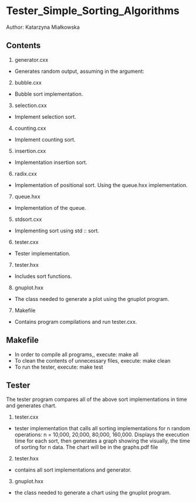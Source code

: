 # Tester_Simple_Sorting_Algorithms

Author: Katarzyna Miałkowska

## Contents ##

1) generator.cxx
- Generates random output, assuming in the argument: <data amount> <maximum range>

2) bubble.cxx
- Bubble sort implementation.

3) selection.cxx
- Implement selection sort.

4) counting.cxx
- Implement counting sort.

5) insertion.cxx
- Implementation insertion sort.

6) radix.cxx
- Implementation of positional sort. Using the queue.hxx implementation.

7) queue.hxx
- Implementation of the queue.

5) stdsort.cxx
- Implementing sort using std :: sort.

6) tester.cxx
- Tester implementation.

7) tester.hxx
- Includes sort functions.

8) gnuplot.hxx
- The class needed to generate a plot using the gnuplot program.

7) Makefile
- Contains program compilations and run tester.cxx.

## Makefile ##

- In order to compile all programs,, execute:
 make all
- To clean the contents of unnecessary files, execute:
make clean
- To run the tester, execute:
make test

## Tester ##

The tester program compares all of the above sort implementations in time and generates chart.

1) tester.cxx 
- tester implementation that calls all sorting implementations for n random operations:
n = 10,000, 20,000, 80,000, 160,000.
Displays the execution time for each sort, then generates a graph showing the
visually, the time of sorting for n data. The chart will be in the graphs.pdf file

2) tester.hxx 
- contains all sort implementations and generator.

3) gnuplot.hxx 
- the class needed to generate a chart using the gnuplot program.
